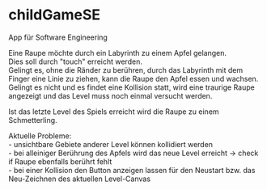 # childGameSE
App für Software Engineering<p>
Eine Raupe möchte durch ein Labyrinth zu einem Apfel gelangen.<br>
Dies soll durch "touch" erreicht werden.<br>
Gelingt es, ohne die Ränder zu berühren, durch das Labyrinth mit dem Finger eine Linie zu ziehen, kann die Raupe den Apfel essen und wachsen.<br>
Gelingt es nicht und es findet eine Kollision statt, wird eine traurige Raupe angezeigt und das Level muss noch einmal versucht werden.<p>

Ist das letzte Level des Spiels erreicht wird die Raupe zu einem Schmetterling.<p>


<p>Aktuelle Probleme:<br>
- unsichtbare Gebiete anderer Level können kollidiert werden<br>
- bei alleiniger Berührung des Apfels wird das neue Level erreicht -> check if Raupe ebenfalls berührt fehlt<br>
- bei einer Kollision den Button anzeigen lassen für den Neustart bzw. das Neu-Zeichnen des aktuellen Level-Canvas<br>
